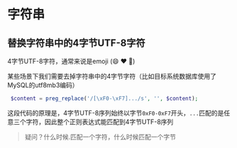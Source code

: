 # 字符串

## 替换字符串中的4字节UTF-8字符

4字节UTF-8字符，通常来说是emoji (😄 ❤️ 🐶)

某些场景下我们需要去掉字符串中的4字节字符（比如目标系统数据库使用了MySQL的utf8mb3编码）

```php
 $content = preg_replace('/[\xF0-\xF7].../s', '', $content);
```

这段代码的原理是，4字节UTF-8序列始终以字节`0xF0-0xF7`开头，`...`匹配的是任意三个字符，因此整个正则表达式能匹配到4字节UTF-8序列

> 疑问？什么时候.匹配一个字符，什么时候匹配一个字节


